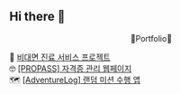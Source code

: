 ## Hi there 👋

<p align="center">🎨Portfolio🎨</p>
<p>
  🏥 <a href="https://www.notion.so/0bc5e322b285481cae629ccc82f72dd2?pvs=4">비대면 진료 서비스 프로젝트</a><br>
  🤓 <a href="https://www.notion.so/PROPASS-13ecd77434a68029b91bf6fb75e406dc?pvs=4">[PROPASS] 자격증 관리 웹페이지</a><br>
  🗺️ <a href="https://www.notion.so/Adventure-Log-171cd77434a680588676dc542321bd5c?pvs=4">[AdventureLog] 랜덤 미션 수행 앱 </a><br>
</p>

<!--
**pyqvv/pyqvv** is a ✨ _special_ ✨ repository because its `README.md` (this file) appears on your GitHub profile.

Here are some ideas to get you started:

- 🔭 I’m currently working on ...
- 🌱 I’m currently learning ...
- 👯 I’m looking to collaborate on ...
- 🤔 I’m looking for help with ...
- 💬 Ask me about ...
- 📫 How to reach me: ...
- 😄 Pronouns: ...
- ⚡ Fun fact: ...
-->
